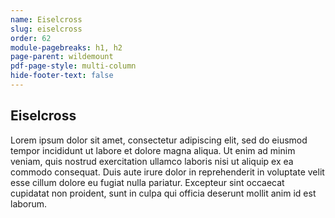 ```yaml
---
name: Eiselcross
slug: eiselcross
order: 62
module-pagebreaks: h1, h2
page-parent: wildemount
pdf-page-style: multi-column
hide-footer-text: false
---
```

## Eiselcross
Lorem ipsum dolor sit amet, consectetur adipiscing elit, sed do eiusmod tempor incididunt ut labore et dolore magna aliqua. Ut enim ad minim veniam, quis nostrud exercitation ullamco laboris nisi ut aliquip ex ea commodo consequat. Duis aute irure dolor in reprehenderit in voluptate velit esse cillum dolore eu fugiat nulla pariatur. Excepteur sint occaecat cupidatat non proident, sunt in culpa qui officia deserunt mollit anim id est laborum.